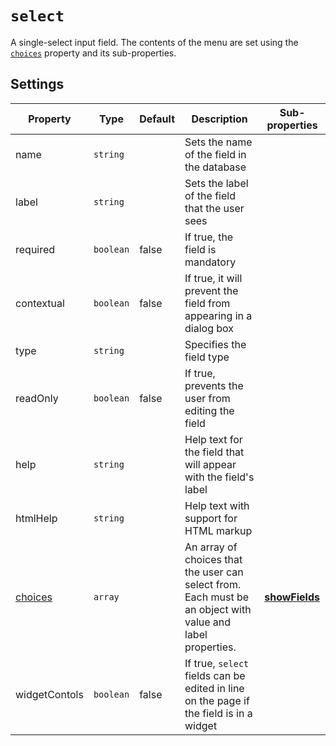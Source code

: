 # `select`

A single-select input field. The contents of the menu are set using the [`choices`](../properties/choices.md) property and its sub-properties.

## Settings

|  Property | Type   | Default | Description | Sub-properties |
|---|---|---|---|---|
|name | `string` | | Sets the name of the field in the database | |
|label | `string` | | Sets the label of the field that the user sees | |
|required | `boolean` | false | If true, the field is mandatory | |
|contextual | `boolean` | false | If true, it will prevent the field from appearing in a dialog box | |
|type | `string` | | Specifies the field type | |
|readOnly | `boolean` | false | If true, prevents the user from editing the field | |
|help | `string` | | Help text for the field that will appear with the field's label | |
|htmlHelp | `string` | | Help text with support for HTML markup | |
|[choices](../properties/choices.md) | `array` |  | An array of choices that the user can select from. Each must be an object with value and label properties. |  [**showFields**](../properties/choices.md#showfields) |
|widgetContols | `boolean` | false | If true, `select` fields can be edited in line on the page if the field is in a widget | |
